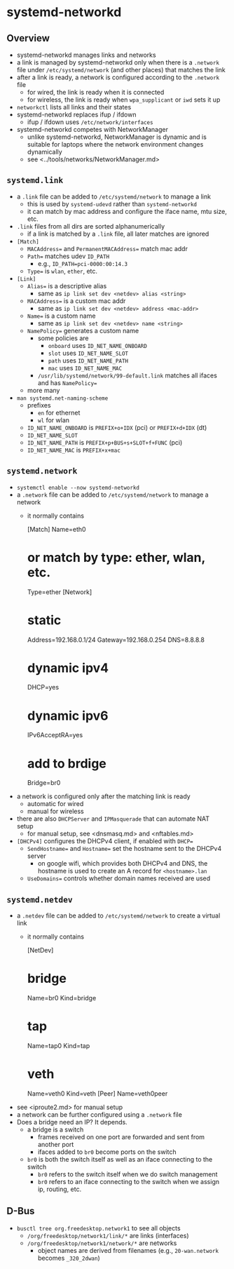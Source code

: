 systemd-networkd
================

## Overview

- systemd-networkd manages links and networks
- a link is managed by systemd-networkd only when there is a `.network` file
  under `/etc/systemd/network` (and other places) that matches the link
- after a link is ready, a network is configured according to the `.network` file
  - for wired, the link is ready when it is connected
  - for wireless, the link is ready when `wpa_supplicant` or `iwd` sets it up
- `networkctl` lists all links and their states
- systemd-networkd replaces ifup / ifdown
  - ifup / ifdown uses `/etc/network/interfaces`
- systemd-networkd competes with NetworkManager
  - unlike systemd-networkd, NetworkManager is dynamic and is suitable for
    laptops where the network environment changes dynamically
  - see <../tools/networks/NetworkManager.md>

## `systemd.link`

- a `.link` file can be added to `/etc/systemd/network` to manage a link
  - this is used by `systemd-udevd` rather than `systemd-networkd`
  - it can match by mac address and configure the iface name, mtu size, etc.
- `.link` files from all dirs are sorted alphanumerically
  - if a link is matched by a `.link` file, all later matches are ignored
- `[Match]`
  - `MACAddress=` and `PermanentMACAddress=` match mac addr
  - `Path=` matches udev `ID_PATH`
    - e.g., `ID_PATH=pci-0000:00:14.3`
  - `Type=` is `wlan`, `ether`, etc.
- `[Link]`
  - `Alias=` is a descriptive alias
    - same as `ip link set dev <netdev> alias <string>`
  - `MACAddress=` is a custom mac addr
    - same as `ip link set dev <netdev> address <mac-addr>`
  - `Name=` is a custom name
    - same as `ip link set dev <netdev> name <string>`
  - `NamePolicy=` generates a custom name
    - some policies are
      - `onboard` uses `ID_NET_NAME_ONBOARD`
      - `slot` uses `ID_NET_NAME_SLOT`
      - `path` uses `ID_NET_NAME_PATH`
      - `mac` uses `ID_NET_NAME_MAC`
    - `/usr/lib/systemd/network/99-default.link` matches all ifaces and has
      `NamePolicy=`
  - more many
- `man systemd.net-naming-scheme`
  - prefixes
    - `en` for ethernet
    - `wl` for wlan
  - `ID_NET_NAME_ONBOARD` is `PREFIX+o+IDX` (pci) or `PREFIX+d+IDX` (dt)
  - `ID_NET_NAME_SLOT`
  - `ID_NET_NAME_PATH` is `PREFIX+p+BUS+s+SLOT+f+FUNC` (pci)
  - `ID_NET_NAME_MAC` is `PREFIX+x+mac`

## `systemd.network`

- `systemctl enable --now systemd-networkd`
- a `.network` file can be added to `/etc/systemd/network` to manage a network
  - it normally contains

      [Match]
      Name=eth0
      # or match by type: ether, wlan, etc.
      Type=ether
      [Network]
      # static
      Address=192.168.0.1/24 
      Gateway=192.168.0.254
      DNS=8.8.8.8
      # dynamic ipv4
      DHCP=yes
      # dynamic ipv6
      IPv6AcceptRA=yes
      # add to brdige
      Bridge=br0
- a network is configured only after the matching link is ready
  - automatic for wired
  - manual for wireless
- there are also `DHCPServer` and `IPMasquerade` that can automate NAT setup
  - for manual setup, see <dnsmasq.md> and <nftables.md>
- `[DHCPv4]` configures the DHCPv4 client, if enabled with `DHCP=`
  - `SendHostname=` and `Hostname=` set the hostname sent to the DHCPv4 server
    - on google wifi, which provides both DHCPv4 and DNS, the hostname is used
      to create an A record for `<hostname>.lan`
  - `UseDomains=` controls whether domain names received are used

## `systemd.netdev`

- a `.netdev` file can be added to `/etc/systemd/network` to create a virtual
  link
  - it normally contains

      [NetDev]
      # bridge
      Name=br0
      Kind=bridge
      # tap
      Name=tap0
      Kind=tap
      # veth
      Name=veth0
      Kind=veth
      [Peer]
      Name=veth0peer
- see <iproute2.md> for manual setup
- a network can be further configured using a `.network` file
- Does a bridge need an IP? It depends.
  - a bridge is a switch
    - frames received on one port are forwarded and sent from another port
    - ifaces added to `br0` become ports on the switch
  - `br0` is both the switch itself as well as an iface connecting to the
    switch
    - `br0` refers to the switch itself when we do switch management
    - `br0` refers to an iface connecting to the switch when we assign ip,
      routing, etc.

## D-Bus

- `busctl tree org.freedesktop.network1` to see all objects
  - `/org/freedesktop/network1/link/*` are links (interfaces)
  - `/org/freedesktop/network1/network/*` are networks
    - object names are derived from filenames (e.g., `20-wan.network` becomes
      `_320_2dwan`)
